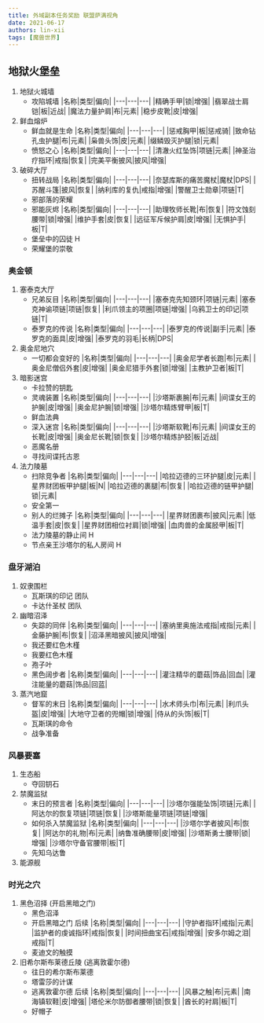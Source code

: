 ```yaml
---
title: 外域副本任务奖励 联盟萨满视角
date: 2021-06-17
authors: lin-xii
tags: [魔兽世界]
---
```


## 地狱火堡垒

1. 地狱火城墙
   - 攻陷城墙
     |名称|类型|偏向|
     |---|---|---|
     |精确手甲|锁|增强|
     |翡翠战士肩铠|板|近战|
     |魔法力量护肩|布|元素|
     |稳步皮靴|皮|增强|
2. 鲜血熔炉
   - 鲜血就是生命
     |名称|类型|偏向|
     |---|---|---|
     |惩戒胸甲|板|惩戒骑|
     |致命钻孔虫护腿|布|元素|
     |枭兽头饰|皮|元素|
     |缀鳞毁灭护腿|锁|元素|
   - 愤怒之心
     |名称|类型|偏向|
     |---|---|---|
     |清澈火红坠饰|项链|元素|
     |神圣治疗指环|戒指|恢复|
     |完美平衡披风|披风|增强|
3. 破碎大厅
   - 扭转战局
     |名称|类型|偏向|
     |---|---|---|
     |奈瑟库斯的痛苦魔杖|魔杖|DPS|
     |苏醒斗篷|披风|恢复|
     |纳利库的复仇|戒指|增强|
     |警醒卫士勋章|项链|T|
   - 邪部落的荣耀
   - 邪能灰烬
     |名称|类型|偏向|
     |---|---|---|
     |助理牧师长靴|布|恢复|
     |符文蚀刻腰带|锁|增强|
     |维护手套|皮|恢复|
     |远征军斥候护肩|皮|增强|
     |无惧护手|板|T|
   - 堡垒中的囚徒 H
   - 荣耀堡的崇敬

### 奥金顿

1. 塞泰克大厅
   - 兄弟反目
     |名称|类型|偏向|
     |---|---|---|
     |塞泰克先知颈环|项链|元素|
     |塞泰克神谕项链|项链|恢复|
     |利爪领主的项圈|项链|增强|
     |乌鸦卫士的印记|项链|T|
   - 泰罗克的传说
     |名称|类型|偏向|
     |---|---|---|
     |泰罗克的传说|副手|元素|
     |泰罗克的面具|皮|增强|
     |泰罗克的羽毛|长柄|DPS|
2. 奥金尼地穴
   - 一切都会变好的
     |名称|类型|偏向|
     |---|---|---|
     |奥金尼学者长跑|布|元素|
     |奥金尼僧侣外套|皮|增强|
     |奥金尼猎手外套|锁|增强|
     |主教护卫者|板|T|
3. 暗影迷宫
   - 卡拉赞的钥匙
   - 灵魂装置
     |名称|类型|偏向|
     |---|---|---|
     |沙塔斯裹腕|布|元素|
     |间谍女王的护腕|皮|增强|
     |奥金尼护腕|锁|增强|
     |沙塔尔精炼臂甲|板|T|
   - 鲜血法典
   - 深入迷宫
     |名称|类型|偏向|
     |---|---|---|
     |沙塔斯软靴|布|元素|
     |间谍女王的长靴|皮|增强|
     |奥金尼长靴|锁|恢复|
     |沙塔尔精炼护胫|板|近战|
   - 恶魔名册
   - 寻找间谍托古恩
4. 法力陵墓
   - 扫除竞争者
     |名称|类型|偏向|
     |---|---|---|
     |哈拉迈德的三环护腿|皮|元素|
     |星界财团板甲护腿|板|N|
     |哈拉迈德的裹腿|布|恢复|
     |哈拉迈德的链甲护腿|锁|元素|
   - 安全第一
   - 别人的烂摊子
     |名称|类型|偏向|
     |---|---|---|
     |星界财团裹布|披风|元素|
     |低温手套|皮|恢复|
     |星界财团相位衬肩|锁|增强|
     |血肉兽的金属胫甲|板|T|
   - 法力陵墓的静止间 H
   - 节点亲王沙塔尔的私人房间 H

### 盘牙湖泊

1. 奴隶围栏
   - 瓦斯琪的印记 团队
   - 卡达什圣杖 团队
2. 幽暗沼泽
   - 失踪的同伴
     |名称|类型|偏向|
     |---|---|---|
     |塞纳里奥施法戒指|戒指|元素|
     |金藤护腕|布|恢复|
     |沼泽黑暗披风|披风|增强|
   - 我还要红色木槿
   - 我要红色木槿
   - 孢子叶
   - 黑色阔步者
     |名称|类型|偏向|
     |---|---|---|
     |灌注精华的蘑菇|饰品|回血|
     |灌注能量的蘑菇|饰品|回蓝|
3. 蒸汽地窟
   - 督军的末日
     |名称|类型|偏向|
     |---|---|---|
     |水术师头巾|布|元素|
     |利爪头盔|皮|增强|
     |大地守卫者的兜帽|锁|增强|
     |侍从的头饰|板|T|
   - 瓦斯琪的命令
   - 战争准备

### 风暴要塞

1. 生态船
   - 夺回钥石
2. 禁魔监狱
   - 末日的预言者
     |名称|类型|偏向|
     |---|---|---|
     |沙塔尔强能坠饰|项链|元素|
     |阿达尔的恢复项链|项链|恢复|
     |沙塔斯能量项链|项链|增强|
   - 如何杀入禁魔监狱
     |名称|类型|偏向|
     |---|---|---|
     |沙塔尔学者披风|布|恢复|
     |阿达尔的礼物|布|元素|
     |纳鲁准确腰带|皮|增强|
     |沙塔斯勇士腰带|锁|增强|
     |沙塔尔守备官腰带|板|T|
   - 先知乌达鲁
3. 能源舰

### 时光之穴

1. 黑色沼择 (开启黑暗之门)
   - 黑色沼泽
   - 开启黑暗之门 后续
     |名称|类型|偏向|
     |---|---|---|
     |守护者指环|戒指|元素|
     |监护者的虔诚指环|戒指|恢复|
     |时间扭曲宝石|戒指|增强|
     |安多尔姆之泪|戒指|T|
   - 麦迪文的触摸
2. 旧希尔斯布莱德丘陵 (逃离敦霍尔德)
   - 往日的希尔斯布莱德
   - 塔雷莎的计谋
   - 逃离敦霍尔德 后续
     |名称|类型|偏向|
     |---|---|---|
     |风暴之触|布|元素|
     |南海镇软鞋|皮|增强|
     |塔伦米尔防御者腰带|锁|恢复|
     |酋长的衬肩|板|T|
   - 好帽子
